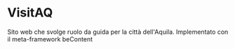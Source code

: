 # VisitAQ
Sito web che svolge ruolo da guida per la città dell'Aquila. Implementato con il meta-framework beContent
